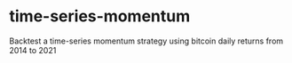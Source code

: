 # time-series-momentum
 Backtest a time-series momentum strategy using bitcoin daily returns  from 2014 to 2021
